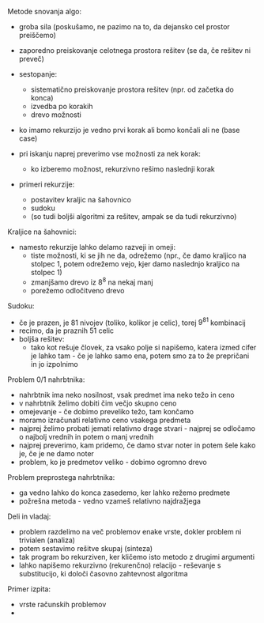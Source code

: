 Metode snovanja algo:
- groba sila (poskušamo, ne pazimo na to, da dejansko cel prostor preiščemo)
- zaporedno preiskovanje celotnega prostora rešitev (se da, če rešitev ni preveč)
- sestopanje:
	- sistematično preiskovanje prostora rešitev (npr. od začetka do konca)
	- izvedba po korakih
	- drevo možnosti

- ko imamo rekurzijo je vedno prvi korak ali bomo končali ali ne (base case)
- pri iskanju naprej preverimo vse možnosti za nek korak:
	- ko izberemo možnost, rekurzivno rešimo naslednji korak
- primeri rekurzije:
	- postavitev kraljic na šahovnico
	- sudoku
	- (so tudi boljši algoritmi za rešitev, ampak se da tudi rekurzivno)

Kraljice na šahovnici:
- namesto rekurzije lahko delamo razveji in omeji:
	- tiste možnosti, ki se jih ne da, odrežemo (npr., če damo kraljico na stolpec 1, potem odrežemo vejo, kjer damo naslednjo kraljico na stolpec 1)
	- zmanjšamo drevo iz $8^8$ na nekaj manj
	- porežemo odločitveno drevo

Sudoku:
- če je prazen, je 81 nivojev (toliko, kolikor je celic), torej $9^{81}$ kombinacij
- recimo, da je praznih 51 celic
- boljša rešitev:
	- tako kot rešuje človek, za vsako polje si napišemo, katera izmed cifer je lahko tam - če je lahko samo ena, potem smo za to že prepričani in jo izpolnimo

Problem 0/1 nahrbtnika:
- nahrbtnik ima neko nosilnost, vsak predmet ima neko težo in ceno
- v nahrbtnik želimo dobiti čim večjo skupno ceno
- omejevanje - če dobimo preveliko težo, tam končamo
- moramo izračunati relativno ceno vsakega predmeta
- najprej želimo probati jemati relativno drage stvari - najprej se odločamo o najbolj vrednih in potem o manj vrednih
- najprej preverimo, kam pridemo, če damo stvar noter in potem šele kako je, če je ne damo noter
- problem, ko je predmetov veliko - dobimo ogromno drevo

Problem preprostega nahrbtnika:
- ga vedno lahko do konca zasedemo, ker lahko režemo predmete
- požrešna metoda - vedno vzameš relativno najdražjega

Deli in vladaj:
- problem razdelimo na več problemov enake vrste, dokler problem ni trivialen (analiza)
- potem sestavimo rešitve skupaj (sinteza)
- tak program bo rekurziven, ker kličemo isto metodo z drugimi argumenti
- lahko napišemo rekurzivno (rekurenčno) relacijo - reševanje s substitucijo, ki določi časovno zahtevnost algoritma

Primer izpita:
- vrste računskih problemov
- 